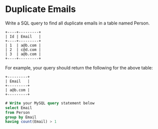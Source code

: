 # Duplicate Emails

Write a SQL query to find all duplicate emails in a table named Person.

    +----+---------+
    | Id | Email   |
    +----+---------+
    | 1  | a@b.com |
    | 2  | c@d.com |
    | 3  | a@b.com |
    +----+---------+

For example, your query should return the following for the above table:

    +---------+
    | Email   |
    +---------+
    | a@b.com |
    +---------+


```sql
# Write your MySQL query statement below
select Email
from Person
group by Email
having count(Email) > 1
```